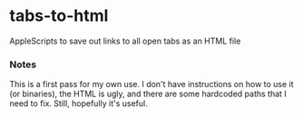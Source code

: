 # tabs-to-html #

AppleScripts to save out links to all open tabs as an HTML file

### Notes ###

This is a first pass for my own use. I don't have instructions on how to use it (or binaries), the HTML is ugly, and there are some hardcoded paths that I need to fix. Still, hopefully it's useful.
